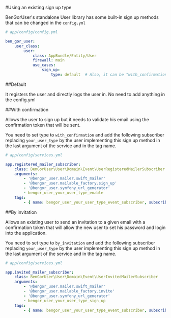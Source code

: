 #Using an existing sign up type

BenGorUser's standalone User library has some built-in sign up methods that can be changed in the `config.yml`

```yml
# app/config/config.yml

ben_gor_user:
    user_class:
        user:
            class: AppBundle/Entity/User
            firewall: main
            use_cases:
                sign_up:
                    type: default  # Also, it can be "with_confirmation", "by_invitation" or "by_invitation_with_confirmation"
```

##Default
 
It registers the user and directly logs the user in. No need to add anything in the config.yml

##With confirmation

Allows the user to sign up but it needs to validate his email using the confirmation token that will be sent. 

You need to set type to `with_confirmation` and add the following subscriber replacing `your_user_type` by the user implementing
this sign up method in the last argument of the service and in the tag name.

```yml
# app/config/services.yml

app.registered_mailer_subscriber:
    class: BenGorUser\User\Domain\Event\UserRegisteredMailerSubscriber
    arguments:
        - '@bengor_user.mailer.swift_mailer'
        - '@bengor_user.mailable_factory.sign_up'
        - '@bengor_user.symfony_url_generator'
        - bengor_user_your_user_type_enable
    tags:
        - { name: bengor_user_your_user_type_event_subscriber, subscribes_to: BenGorUser\User\Domain\Model\Event\UserRegistered }
```

##By invitation

Allows an existing user to send an invitation to a given email with a confirmation token that will allow the new user
to set his password and login into the application. 

You need to set type to `by_invitation` and add the following subscriber replacing `your_user_type` by the user implementing
this sign up method in the last argument of the service and in the tag name.

```yml
# app/config/services.yml

app.invited_mailer_subscriber:
    class: BenGorUser\User\Domain\Event\UserInvitedMailerSubscriber
    arguments:
        - '@bengor_user.mailer.swift_mailer'
        - '@bengor_user.mailable_factory.invite'
        - '@bengor_user.symfony_url_generator'
        - bengor_user_your_user_type_sign_up
    tags:
        - { name: bengor_user_your_user_type_event_subscriber, subscribes_to: BenGorUser\User\Domain\Model\Event\UserInvited }
```

